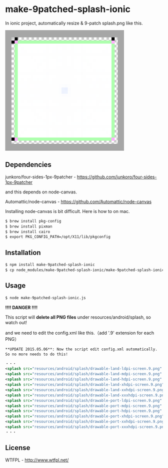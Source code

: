 # make-9patched-splash-ionic
In ionic project, automatically resize & 9-patch splash.png like this.

![FourSide1px9patch.png](img/FourSide1px9patch.png "FourSide1px9patch.png")


## Dependencies

junkoro/four-sides-1px-9patcher - https://github.com/junkoro/four-sides-1px-9patcher

and this depends on node-canvas.

Automattic/node-canvas - https://github.com/Automattic/node-canvas

Installing node-canvas is bit difficult. Here is how to on mac.

```bash
$ brew install pkg-config
$ brew install pixman
$ brew install cairo
$ export PKG_CONFIG_PATH=/opt/X11/lib/pkgconfig
```

## Installation
```bash
$ npm install make-9patched-splash-ionic
$ cp node_modules/make-9patched-splash-ionic/make-9patched-splash-ionic.js .
```

## Usage
```bash
$ node make-9patched-splash-ionic.js
```
**!!!! DANGER !!!!**

This script will **delete all PNG files** under resources/android/splash, so watch out!


and we need to edit the config.xml like this.（add '.9' extension for each PNG）


```
**UPDATE 2015.05.06**: Now the script edit config.xml automatically. So no more needs to do this!
```


```xml
・・・
<splash src="resources/android/splash/drawable-land-ldpi-screen.9.png" density="land-ldpi"/>
<splash src="resources/android/splash/drawable-land-mdpi-screen.9.png" density="land-mdpi"/>
<splash src="resources/android/splash/drawable-land-hdpi-screen.9.png" density="land-hdpi"/>
<splash src="resources/android/splash/drawable-land-xhdpi-screen.9.png" density="land-xhdpi"/>
<splash src="resources/android/splash/drawable-land-xxhdpi-screen.9.png" density="land-xxhdpi"/>
<splash src="resources/android/splash/drawable-land-xxxhdpi-screen.9.png" density="land-xxxhdpi"/>
<splash src="resources/android/splash/drawable-port-ldpi-screen.9.png" density="port-ldpi"/>
<splash src="resources/android/splash/drawable-port-mdpi-screen.9.png" density="port-mdpi"/>
<splash src="resources/android/splash/drawable-port-hdpi-screen.9.png" density="port-hdpi"/>
<splash src="resources/android/splash/drawable-port-xhdpi-screen.9.png" density="port-xhdpi"/>
<splash src="resources/android/splash/drawable-port-xxhdpi-screen.9.png" density="port-xxhdpi"/>
<splash src="resources/android/splash/drawable-port-xxxhdpi-screen.9.png" density="port-xxxhdpi"/>
・・・
```


## License

WTFPL - http://www.wtfpl.net/

